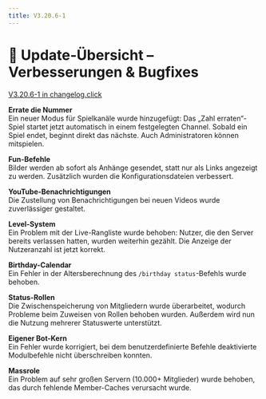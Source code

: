 ```yaml
---
title: V3.20.6-1
---
```

# 🔧 **Update-Übersicht – Verbesserungen & Bugfixes**

[V3.20.6-1 in changelog.click](https://scnx.app/de/changelogs/beta-v3.20.6-1)

**Errate die Nummer**  
Ein neuer Modus für Spielkanäle wurde hinzugefügt: Das „Zahl erraten“-Spiel startet jetzt automatisch in einem festgelegten Channel. Sobald ein Spiel endet, beginnt direkt das nächste. Auch Administratoren können mitspielen.

**Fun-Befehle**  
Bilder werden ab sofort als Anhänge gesendet, statt nur als Links angezeigt zu werden. Zusätzlich wurden die Konfigurationsdateien verbessert.

**YouTube-Benachrichtigungen**  
Die Zustellung von Benachrichtigungen bei neuen Videos wurde zuverlässiger gestaltet.

**Level-System**  
Ein Problem mit der Live-Rangliste wurde behoben: Nutzer, die den Server bereits verlassen hatten, wurden weiterhin gezählt. Die Anzeige der Nutzeranzahl ist jetzt korrekt.

**Birthday-Calendar**  
Ein Fehler in der Altersberechnung des `/birthday status`-Befehls wurde behoben.

**Status-Rollen**  
Die Zwischenspeicherung von Mitgliedern wurde überarbeitet, wodurch Probleme beim Zuweisen von Rollen behoben wurden. Außerdem wird nun die Nutzung mehrerer Statuswerte unterstützt.

**Eigener Bot-Kern**  
Ein Fehler wurde korrigiert, bei dem benutzerdefinierte Befehle deaktivierte Modulbefehle nicht überschreiben konnten.

**Massrole**  
Ein Problem auf sehr großen Servern (10.000+ Mitglieder) wurde behoben, das durch fehlende Member-Caches verursacht wurde.
